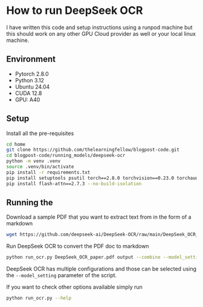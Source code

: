 # How to run DeepSeek OCR
I have written this code and setup instructions using a runpod machine but this should work on any other GPU Cloud provider as well or your local linux machine.

## Environment
- Pytorch 2.8.0
- Python 3.12
- Ubuntu 24.04
- CUDA 12.8
- GPU: A40

## Setup
Install all the pre-requisites
```sh
cd home
git clone https://github.com/thelearningfellow/blogpost-code.git
cd blogpost-code/running_models/deepseek-ocr
python -m venv .venv
source .venv/bin/activate
pip install -r requirements.txt
pip install setuptools psutil torch==2.8.0 torchvision==0.23.0 torchaudio==2.8.0 
pip install flash-attn==2.7.3 --no-build-isolation
```
## Running the 
Download a sample PDF that you want to extract text from in the form of a markdown
```sh
wget https://github.com/deepseek-ai/DeepSeek-OCR/raw/main/DeepSeek_OCR_paper.pdf
```

Run DeepSeek OCR to convert the PDF doc to markdown
```sh
python run_ocr.py DeepSeek_OCR_paper.pdf output --combine --model_setting tiny
```
DeepSeek OCR has multiple configurations and those can be selected using the `--model_setting` parameter of the script.

If you want to check other options available simply run
```sh
python run_ocr.py --help
```